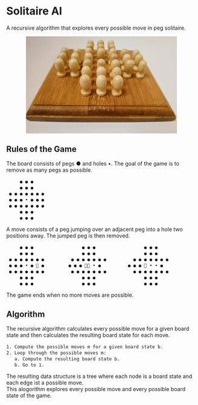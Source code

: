 # Solitaire AI


A recursive algorithm that explores every possible move in peg solitaire.


<div align=center>
<img align="center" src="https://github.com/schulze-paul/solitaire-ai/blob/main/IMG_20220201_121047.jpg?raw=true" width = 400>
</div>




## Rules of the Game

The board consists of pegs ● and holes •. The goal of the game is to remove as many pegs as possible. 

```
     ● ● ●   
     ● ● ●  
 ● ● ● ● ● ● ●  
 ● ● ● • ● ● ●  
 ● ● ● ● ● ● ●  
     ● ● ●  
     ● ● ●  
```

A move consists of a peg jumping over an adjacent peg into a hole two positions away. The jumped peg is then removed.

```
     ● ● ●                  ● ● ●                  ● ● ●    
     ● ● ●                  ● ● ●                  ● ● ●    
 ● ● ● ● ● ● ●          ● ● ● ● ● ● ●          ● ● ● ● ● ● ●
 ● ● ● • ● 🔵 ●         ● ● ● 🔵🔴 • ●          ● ● ● 🔵 • • ●
 ● ● ● ● ● ● ●          ● ● ● ● ● ● ●          ● ● ● ● ● ● ●
     ● ● ●                  ● ● ●                  ● ● ●    
     ● ● ●                  ● ● ●                  ● ● ●    
```

The game ends when no more moves are possible.

## Algorithm

The recursive algorithm calculates every possible move for a given board state and then calculates the resulting board state for each move. 

```
1. Compute the possible moves m for a given board state b.  
2. Loop through the possible moves m:  
   a. Compute the resulting board state b.  
   b. Go to 1.
``` 

The resulting data structure is a tree where each node is a board state and each edge ist a possible move.  
This alogorithm explores every possible move and every possible board state of the game.


